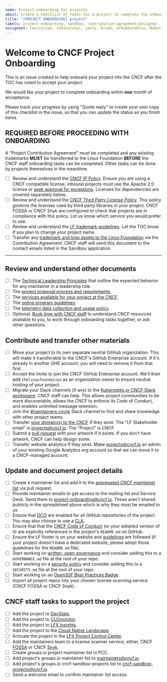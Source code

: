 ```yaml
---
name: Project onboarding for projects
about: Create a checklist of tasks for a project to complete the onboarding process
title: "[PROJECT ONBOARDING] project"
labels: project onboarding, sandbox, contribution-agreement/unsigned
assignees: caniszczyk, idvoretskyi, jeefy, krook, mrbobbytables, RobertKielty, cynthia-sg, lukaszgryglicki, riaankleinhans
---
```


# Welcome to CNCF Project Onboarding

This is an issue created to help onboard your project into the CNCF after the TOC has voted to accept your project.

We would like your project to complete onboarding within **one** month of acceptance.

Please track your progress by using "Quote reply" to create your own copy of this checklist in the issue, so that you can update the status as you finish items.

## REQUIRED BEFORE PROCEEDING WITH ONBOARDING

A "Project Contribution Agreement" must be completed and any existing trademarks **MUST** be transferred to the Linux Foundation **BEFORE** the CNCF staff onboarding tasks can be completed. Other tasks can be done by projects themselves in the meantime.

- [ ] Review and understand the [CNCF IP Policy](https://github.com/cncf/foundation/blob/main/charter.md#11-ip-policy). Ensure you are using a CNCF compatible license; inbound projects must use the Apache 2.0 license or [seek approval for exceptions](https://github.com/cncf/foundation/issues/new?template=license-exception-request.yaml). Licenses for dependencies are covered separately below.
- [ ] Review and understand the [CNCF Third Party License Policy](https://github.com/cncf/foundation/blob/main/policies-guidance/allowed-third-party-license-policy.md#cncf-allowlist-license-policy). This policy governs the licenses used by third party libraries in your project. CNCF FOSSA or CNCF Snyk are configured to check that projects are in compliance with this policy. Let us know which service you would prefer to use.
- [ ] Review and understand the [LF trademark guidelines](https://www.linuxfoundation.org/legal/trademark-usage). Let the TOC know if you plan to change your project name.
- [ ] Transfer any [trademark and logo assets to the Linux Foundation](https://github.com/cncf/foundation/tree/main/agreements) via the Contribution Agreement. CNCF staff will send this document to the contact emails listed in the Sandbox application.

---

## Review and understand other documents

- [ ] The [Technical Leadership Principles](https://github.com/cncf/toc/blob/main/PRINCIPLES.md#technical-leadership-principles) that outline the expected behavior for any maintainer in a leadership role.
- [ ] The [project proposal process and requirements](https://github.com/cncf/toc/blob/main/process/README.md).
- [ ] The [services available for your project at the CNCF](https://contribute.cncf.io/resources/project-services/).
- [ ] The [online program guidelines](https://github.com/cncf/foundation/blob/main/policies-guidance/online-programs-guidelines.md).
- [ ] The [telemetry data collection and usage policy](https://www.linuxfoundation.org/legal/telemetry-data-policy).
- [ ] Optional: [Book time with CNCF staff](http://project-meetings.cncf.io) to understand CNCF resources available to you, to work through onboarding tasks together, or ask other questions.

## Contribute and transfer other materials

- [ ] Move your project to its own separate neutral GitHub organization. This will make it transferable to the CNCF's GitHub Enterprise account. If it's already in another GHE account, you will need to remove it from that first.
- [ ] Accept the invite to join the CNCF GitHub Enterprise account. We'll then add `thelinuxfoundation` as an organization owner to ensure neutral hosting of your project.
- [ ] Migrate your Slack channels (if any) to the [Kubernetes or CNCF Slack workspace](https://slack.com/help/articles/217872578-Import-data-from-one-Slack-workspace-to-another). CNCF staff can help. This allows project communities to be more discoverable, allows the CNCF to enforce its Code of Conduct, and enables unlimited message retention.
- [ ] Join the [#maintainers-circle](https://app.slack.com/client/T08PSQ7BQ/C014YQ8CDCG) Slack channel to find and share knowledge with other project teams.
- [ ] Transfer [your domain(s) to the CNCF](https://jira.linuxfoundation.org/plugins/servlet/desk/portal/2/create/1374) if they exist. The "LF Stakeholder email" is <projects@cncf.io>. The "Project" is CNCF.
- [ ] Submit a [pull request](https://github.com/cncf/artwork) with your artwork if it exists. If you don't have artwork, CNCF can help design some.
- [ ] Transfer website analytics if they exist. Make <projects@cncf.io> an admin of your existing Google Analytics org account so that we can move it to a CNCF-managed account.

## Update and document project details

- [ ] Create a maintainer list and add it to the [aggregated CNCF maintainer list](https://maintainers.cncf.io) via pull request.
- [ ] Provide maintainer emails to get access to the mailing list and Service Desk. Send them to <project-onboarding@cncf.io>. These aren't shared publicly in the spreadsheet above which is why they must be emailed to us.
- [ ] Ensure that [DCO](https://github.com/apps/dco) are enabled for all GitHub repositories of the project. You may also choose to use a [CLA](https://github.com/cncf/cla).
- [ ] Ensure that that the [CNCF Code of Conduct](https://github.com/cncf/foundation/blob/main/code-of-conduct.md) (or your adopted version of it) are explicitly referenced in the project's `README.md` on GitHub.
- [ ] Ensure the LF footer is on your website and [guidelines](https://github.com/cncf/foundation/blob/main/policies-guidance/website-guidelines.md) are followed (if your project doesn't have a dedicated website, please adopt those guidelines for the `README.md` file).
- [ ] Start working on [written, open governance](https://contribute.cncf.io/maintainers/governance/) and consider adding this to a `GOVERNANCE.md` file at the root of your repo.
- [ ] Start working on a [security policy](https://docs.github.com/en/code-security/getting-started/adding-a-security-policy-to-your-repository) and consider adding this to a `SECURITY.md` file at the root of your repo.
- [ ] Start working on an [OpenSSF Best Practices Badge](https://www.bestpractices.dev/en).
- [ ] Import all project repos into your chosen license scanning service (CNCF FOSSA or CNCF Snyk).

## CNCF staff tasks to support the project

- [ ] Add the project to [DevStats](https://devstats.cncf.io/).
- [ ] Add the project to [CLOmonitor](https://clomonitor.io/).
- [ ] Add the project to [LFX Insights](https://insights.linuxfoundation.org/).
- [ ] Add the project to the [Cloud Native Landscape](https://landscape.cncf.io).
- [ ] Activate the project in the [LFX Project Control Center](https://projectadmin.lfx.linuxfoundation.org/project/a0941000002wBz4AAE).
- [ ] Add the maintainers team to a license scanner service, either, CNCF [FOSSA](https://fossa.com/) or CNCF [Snyk](https://snyk.io/).
- [ ] Create groups.io project maintainer list in PCC.
- [ ] Add project's groups.io maintainer list to [maintainers@cncf.io](https://groups.google.com/a/cncf.io/g/maintainers/members)
- [ ] Add project's groups.io cncf-sandbox-projects list to [cncf-sandbox-projects@cncf.io](https://groups.google.com/a/cncf.io/g/cncf-sandbox-projects)
- [ ] Send a welcome email to confirm maintainer list access.
